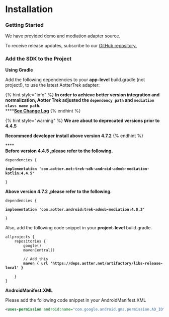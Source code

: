 # Installation

### Getting Started

We have provided demo and mediation adapter source.

To receive release updates, subscribe to our [GitHub repository.](https://github.com/aotter/aotter-trek-mediation-android)

### Add the SDK to the Project

**Using Gradle**

Add the following dependencies to your **app-level** build.gradle (not project!), to use the latest AotterTrek adapter:

{% hint style="info" %}
**In order to achieve better version integration and normalization, Aotter Trek adjusted the `dependency path` and `mediation class name path`.**\
****[**See Change Log**](../changelog.md)
{% endhint %}

{% hint style="warning" %}
**We are about to deprecated versions prior to 4.4.5**

**Recommend developer install above version 4.7.2**
{% endhint %}

****\
**Before version 4.4.5 ,please refer to the following.**

<pre class="language-groovy"><code class="lang-groovy">dependencies {

<strong>implementation 'com.aotter.net:trek-sdk-android-admob-mediation-kotlin:4.4.5'
</strong>
}
</code></pre>

**Above version 4.7.2 ,please refer to the following.**

<pre class="language-groovy"><code class="lang-groovy">dependencies {

<strong>implementation 'com.aotter.android:trek-admob-mediation:4.8.3'
</strong>
}
</code></pre>

Also, add the following code snippet in your **project-level** build.gradle.

<pre class="language-groovy"><code class="lang-groovy">allprojects {
    repositories {
        google()
        mavenCentral()
        
        // Add this
<strong>        maven { url 'https://deps.aotter.net/artifactory/libs-release-local' }
</strong>        
    }
}
</code></pre>

**AndroidManifest.XML**

Please add the following code snippet in your AndroidManifest.XML

```xml
<uses-permission android:name="com.google.android.gms.permission.AD_ID" />
```
